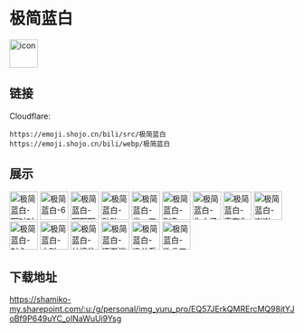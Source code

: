 # 极简蓝白
<img src="https://emoji.shojo.cn/bili/src/极简蓝白/icon.png" width="50" height="50" alt="icon">

## 链接
Cloudflare:
```
https://emoji.shojo.cn/bili/src/极简蓝白
https://emoji.shojo.cn/bili/webp/极简蓝白
```
## 展示
<img src="https://emoji.shojo.cn/bili/src/极简蓝白/极简蓝白-啊对对对.png" width="50" height="50" alt="极简蓝白-啊对对对">
<img src="https://emoji.shojo.cn/bili/src/极简蓝白/极简蓝白-6.png" width="50" height="50" alt="极简蓝白-6">
<img src="https://emoji.shojo.cn/bili/src/极简蓝白/极简蓝白-啊啊啊.png" width="50" height="50" alt="极简蓝白-啊啊啊">
<img src="https://emoji.shojo.cn/bili/src/极简蓝白/极简蓝白-贴贴.png" width="50" height="50" alt="极简蓝白-贴贴">
<img src="https://emoji.shojo.cn/bili/src/极简蓝白/极简蓝白-尝一口.png" width="50" height="50" alt="极简蓝白-尝一口">
<img src="https://emoji.shojo.cn/bili/src/极简蓝白/极简蓝白-别急.png" width="50" height="50" alt="极简蓝白-别急">
<img src="https://emoji.shojo.cn/bili/src/极简蓝白/极简蓝白-你小子.png" width="50" height="50" alt="极简蓝白-你小子">
<img src="https://emoji.shojo.cn/bili/src/极简蓝白/极简蓝白-真有你的.png" width="50" height="50" alt="极简蓝白-真有你的">
<img src="https://emoji.shojo.cn/bili/src/极简蓝白/极简蓝白-谢谢.png" width="50" height="50" alt="极简蓝白-谢谢">
<img src="https://emoji.shojo.cn/bili/src/极简蓝白/极简蓝白-封心.png" width="50" height="50" alt="极简蓝白-封心">
<img src="https://emoji.shojo.cn/bili/src/极简蓝白/极简蓝白-大叫.png" width="50" height="50" alt="极简蓝白-大叫">
<img src="https://emoji.shojo.cn/bili/src/极简蓝白/极简蓝白-蚌埠住了.png" width="50" height="50" alt="极简蓝白-蚌埠住了">
<img src="https://emoji.shojo.cn/bili/src/极简蓝白/极简蓝白-逐渐消失.png" width="50" height="50" alt="极简蓝白-逐渐消失">
<img src="https://emoji.shojo.cn/bili/src/极简蓝白/极简蓝白-没关系.png" width="50" height="50" alt="极简蓝白-没关系">
<img src="https://emoji.shojo.cn/bili/src/极简蓝白/极简蓝白-欲言又止.png" width="50" height="50" alt="极简蓝白-欲言又止">

## 下载地址

https://shamiko-my.sharepoint.com/:u:/g/personal/img_yuru_pro/EQ57JErkQMRErcMQ98jtYJoBf9P649uYC_oINaWuUi9Ysg